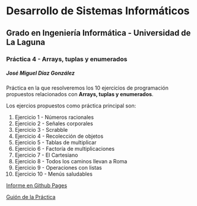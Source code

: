 # **Desarrollo de Sistemas Informáticos**

## Grado en Ingeniería Informática - Universidad de La Laguna

### Práctica 4 - Arrays, tuplas y enumerados

##### José Miguel Díaz González

Práctica en la que resolveremos los 10 ejercicios de programación propuestos relacionados con **Arrays, tuplas y enumerados**.

Los ejercios propuestos como práctica principal son:

1. Ejercicio 1 - Números racionales
2. Ejercicio 2 - Señales corporales
3. Ejercicio 3 - Scrabble
4. Ejercicio 4 - Recolección de objetos
5. Ejercicio 5 - Tablas de multiplicar
6. Ejercicio 6 - Factoría de multiplicaciones
7. Ejercicio 7 - El Cartesiano
8. Ejercicio 8 - Todos los caminos llevan a Roma
9. Ejercicio 9 - Operaciones con listas
10. Ejercicio 10 - Menús saludables

[Informe en Github Pages](https://ull-esit-inf-dsi-2324.github.io/ull-esit-inf-dsi-23-24-prct04-arrays-tuples-enums-alu0101203294/)

[Guión de la Práctica](https://ull-esit-inf-dsi-2324.github.io/prct04-arrays-tuples-enums/)
